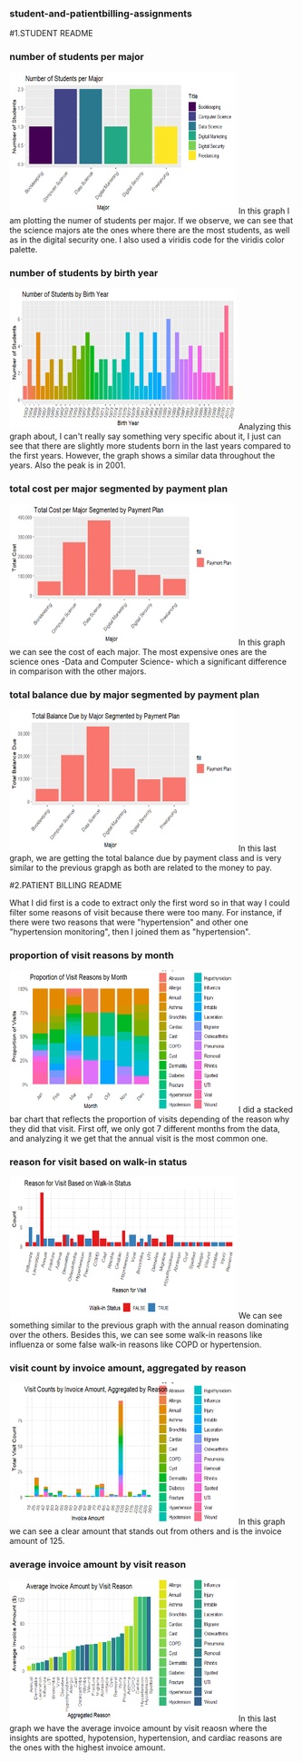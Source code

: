 ### student-and-patientbilling-assignments

#1.STUDENT README

### number of students per major
<img src="StudentDataFolder/number-students-major.png" height = 250, width = 400>
In this graph I am plotting the numer of students per major. If we observe, we can see that the science majors ate the ones where there are the most students, as well as in the digital security one. I also used a viridis code for the viridis color palette.

### number of students by birth year
<img src="StudentDataFolder/number-students-birthYear.png" height = 250, width = 400>
Analyzing this graph about, I can't really say something very specific about it, I just can see that there are slightly more students born in the last years compared to the first years. However, the graph shows a similar data throughout the years. Also the peak is in 2001.

### total cost per major segmented by payment plan
<img src="StudentDataFolder/totalCost-major-paymentPlan.png" height = 250, width = 400>
In this graph we can see the cost of each major. The most expensive ones are the science ones -Data and Computer Science- which a significant difference in comparison with the other majors.

### total balance due by major segmented by payment plan
<img src="StudentDataFolder/totalbalanceDue-major-paymentPlan.png" height = 250, width = 400>
In this last graph, we are getting the total balance due by payment class and is very similar to the previous grapgh as both are related to the money to pay.




#2.PATIENT BILLING README

What I did first is a code to extract only the first word so in that way I could filter some reasons of visit because there were too many. For instance, if there were two reasons that were "hypertension" and other one "hypertension monitoring", then I joined them as "hypertension". 

### proportion of visit reasons by month
<img src="PatientBillingFolder/proportion of visit reasons per month.png" height = 250, width = 400>
I did a stacked bar chart that reflects the proportion of visits depending of the reason why they did that visit. First off, we only got 7 different months from the data, and analyzing it we get that the annual visit is the most common one.

### reason for visit based on walk-in status
<img src="PatientBillingFolder/reason-visit-walIN.png" height = 250, width = 400>
We can see something similar to the previous graph with the annual reason dominating over the others. Besides this, we can see some walk-in reasons like influenza or some false walk-in reasons like COPD or hypertension.

### visit count by invoice amount, aggregated by reason
<img src="PatientBillingFolder/visit-counts-incoiceamt-reason.png" height = 250, width = 400>
In this graph we can see a clear amount that stands out from others and is the invoice amount of 125.

### average invoice amount by visit reason
<img src="PatientBillingFolder/avg-invoiceamt-reason.png" height = 250, width = 400>
In this last graph we have the average invoice amount by visit reaosn where the insights are spotted, hypotension, hypertension, and cardiac reasons are the ones with the highest invoice amount.
